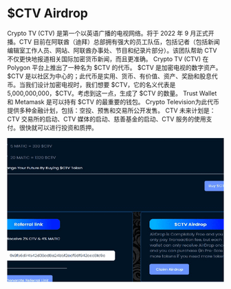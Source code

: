 # $CTV Airdrop

<p>Crypto TV (CTV) 是第一个以英语广播的电视网络。将于 2022 年 9 月正式开播。CTV 目前在阿联酋（迪拜）总部拥有强大的员工队伍，包括记者（包括新闻编辑室工作人员、网站、阿联酋办事处、节目和纪录片部分）。该团队帮助 CTV 不仅更快地报道相关国际加密货币新闻，而且更准确。 Crypto TV (CTV) 在 Polygon 平台上推出了一种名为 $CTV 的代币。 $CTV 是加密电视的数字资产。 $CTV 是以社区为中心的；此代币是实用、货币、有价值、资产、奖励和股息代币。当我们设计加密电视时，我们想要 $CTV，它的名义代表是 5,000,000,000，$CTV。考虑到这一点，生成了 $CTV 的数量。 Trust Wallet 和 Metamask 是可以持有 $CTV 的最重要的钱包。 Crypto Television为此代币提供多种金融计划，包括：空投、预售和交易所公开发售。 CTV 未来计划是：CTV 交易所的启动、CTV 媒体的启动、慈善基金的启动、CTV 服务的使用支付。很快就可以进行投资和质押。</p>

![ctvairdrop-dapp-other-matic-image1_51fc21add859b3daab8bdccec394b4d6](ctvairdrop-dapp-other-matic-image1_51fc21add859b3daab8bdccec394b4d6.png)

